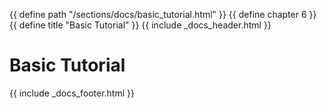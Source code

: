 {{ define path "/sections/docs/basic_tutorial.html" }}
{{ define chapter 6 }}
{{ define title "Basic Tutorial" }}
{{ include _docs_header.html }}

# Basic Tutorial



{{ include _docs_footer.html }}
